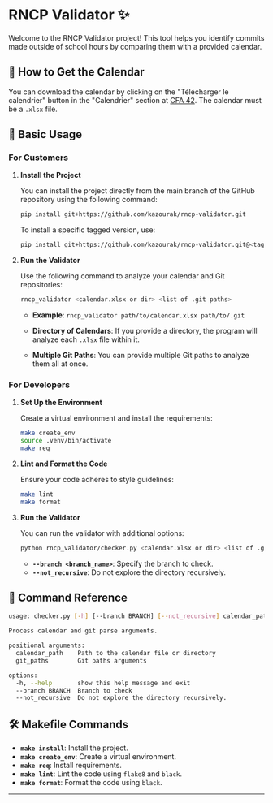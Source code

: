 # RNCP Validator ✨

Welcome to the RNCP Validator project! This tool helps you identify commits made outside of school hours by comparing them with a provided calendar.

## 📅 How to Get the Calendar

You can download the calendar by clicking on the "Télécharger le calendrier" button in the "Calendrier" section at [CFA 42](https://cfa.42.fr/students/calendars). The calendar must be a `.xlsx` file.

## 🔧 Basic Usage

### For Customers

1. **Install the Project**

   You can install the project directly from the main branch of the GitHub repository using the following command:

   ```sh
   pip install git+https://github.com/kazourak/rncp-validator.git
   ```

   To install a specific tagged version, use:

   ```sh
   pip install git+https://github.com/kazourak/rncp-validator.git@<tag_version>
   ```


2. **Run the Validator**

   Use the following command to analyze your calendar and Git repositories:

   ```sh
   rncp_validator <calendar.xlsx or dir> <list of .git paths>
   ```

   - **Example**: `rncp_validator path/to/calendar.xlsx path/to/.git`

   - **Directory of Calendars**: If you provide a directory, the program will analyze each `.xlsx` file within it.

   - **Multiple Git Paths**: You can provide multiple Git paths to analyze them all at once.

### For Developers

1. **Set Up the Environment**

   Create a virtual environment and install the requirements:

   ```sh
   make create_env
   source .venv/bin/activate
   make req
   ```

2. **Lint and Format the Code**

   Ensure your code adheres to style guidelines:

   ```sh
   make lint
   make format
   ```

3. **Run the Validator**

   You can run the validator with additional options:

   ```sh
   python rncp_validator/checker.py <calendar.xlsx or dir> <list of .git paths> --branch <branch_name> --not_recursive
   ```

   - **`--branch <branch_name>`**: Specify the branch to check.
   - **`--not_recursive`**: Do not explore the directory recursively.

## 📜 Command Reference

```sh
usage: checker.py [-h] [--branch BRANCH] [--not_recursive] calendar_path git_paths [git_paths ...]

Process calendar and git parse arguments.

positional arguments:
  calendar_path    Path to the calendar file or directory
  git_paths        Git paths arguments

options:
  -h, --help       show this help message and exit
  --branch BRANCH  Branch to check
  --not_recursive  Do not explore the directory recursively.
```

## 🛠️ Makefile Commands

- **`make install`**: Install the project.
- **`make create_env`**: Create a virtual environment.
- **`make req`**: Install requirements.
- **`make lint`**: Lint the code using `flake8` and `black`.
- **`make format`**: Format the code using `black`.

---